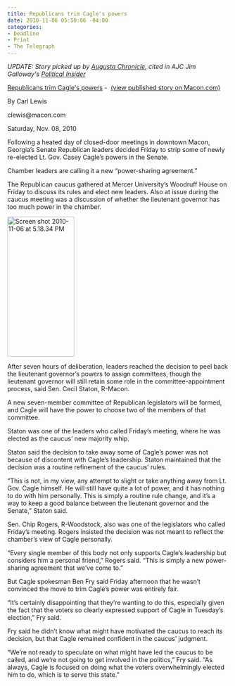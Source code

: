 ```yaml
---
title: Republicans trim Cagle's powers
date: 2010-11-06 05:50:06 -04:00
categories:
- Deadline
- Print
- The Telegraph
---
```


<p><em>UPDATE: Story picked up by </em><a href="http://chronicle.augusta.com/latest-news/2010-11-06/republicans-trim-lt-gov-cagles-powers?v=1289035239"><em>Augusta Chronicle</em></a><em>, cited in AJC Jim Galloway's </em><em><a href="http://blogs.ajc.com/political-insider-jim-galloway/2010/11/06/how-a-freshly-elected-casey-cagle-was-stripped-of-power/">Political Insider</a></em></p>
<p><a href="http://carlvlewis.net/wp-content/uploads/2010/11/Screen-shot-2010-11-06-at-5.18.34-PM.png"> </a></p>
<p><a href="http://www.macon.com/2010/11/06/1330589/republicans-trim-cagles-powers.html">Republicans trim Cagle's powers</a> -  <a href="http://www.macon.com/2010/11/06/1330589/republicans-trim-cagles-powers.html">(view published story on Macon.com)</a></p>
<p>By Carl Lewis</p>
<p>clewis@macon.com</p>
<p>Saturday, Nov. 08, 2010</p>
<p><a href="{{ site.baseurl }}/assets/Screen-shot-2010-11-06-at-5.18.34-PM.png"></a></p>
<p>Following a heated day of closed-door meetings in downtown Macon, Georgia’s Senate Republican leaders decided Friday to strip some of newly re-elected Lt. Gov. Casey Cagle’s powers in the Senate.</p>
<p>Chamber leaders are calling it a new “power-sharing agreement.”</p>
<p>The Republican caucus gathered at Mercer University’s Woodruff House on Friday to discuss its rules and elect new leaders. Also at issue during the caucus meeting was a discussion of whether the lieutenant governor has too much power in the chamber.</p>
<p><img class="alignright size-medium wp-image-320" title="Screen shot 2010-11-06 at 5.18.34 PM" src="{{ site.baseurl }}/assets/Screen-shot-2010-11-06-at-5.18.34-PM.png" alt="Screen shot 2010-11-06 at 5.18.34 PM" width="152" height="318" /></p>
<p><!--more--></p>
<p>After seven hours of deliberation, leaders reached the decision to peel back the lieutenant governor’s powers to assign committees, though the lieutenant governor will still retain some role in the committee-appointment process, said Sen. Cecil Staton, R-Macon.</p>
<p>A new seven-member committee of Republican legislators will be formed, and Cagle will have the power to choose two of the members of that committee.</p>
<p>Staton was one of the leaders who called Friday’s meeting, where he was elected as the caucus’ new majority whip.</p>
<p>Staton said the decision to take away some of Cagle’s power was not because of discontent with Cagle’s leadership. Staton maintained that the decision was a routine refinement of the caucus’ rules.</p>
<p>“This is not, in my view, any attempt to slight or take anything away from Lt. Gov. Cagle himself. He will still have quite a lot of power, and it has nothing to do with him personally. This is simply a routine rule change, and it’s a way to keep a good balance between the lieutenant governor and the Senate,” Staton said.</p>
<p>Sen. Chip Rogers, R-Woodstock, also was one of the legislators who called Friday’s meeting. Rogers insisted the decision was not meant to reflect the chamber’s view of Cagle personally.</p>
<p>“Every single member of this body not only supports Cagle’s leadership but considers him a personal friend,” Rogers said. “This is simply a new power-sharing agreement that we’ve come to.”</p>
<p>But Cagle spokesman Ben Fry said Friday afternoon that he wasn’t convinced the move to trim Cagle’s power was entirely fair.</p>
<p>“It’s certainly disappointing that they’re wanting to do this, especially given the fact that the voters so clearly expressed support of Cagle in Tuesday’s election,” Fry said.</p>
<p>Fry said he didn’t know what might have motivated the caucus to reach its decision, but that Cagle remained confident in the caucus’ judgment.</p>
<p>“We’re not ready to speculate on what might have led the caucus to be called, and we’re not going to get involved in the politics,” Fry said. “As always, Cagle is focused on doing what the voters overwhelmingly elected him to do, which is to serve this state.”</p>
